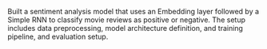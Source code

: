 Built a sentiment analysis model that uses an Embedding layer followed by a Simple RNN to classify movie reviews as positive or negative. The setup includes data preprocessing, model architecture definition, and training pipeline, and evaluation setup.

